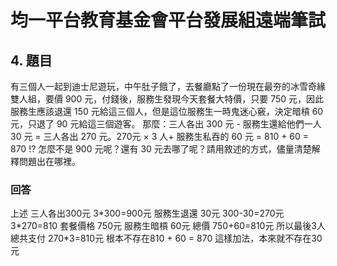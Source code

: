 # 均一平台教育基金會平台發展組遠端筆試

## 4. 題目
有三個人一起到迪士尼遊玩，中午肚子餓了，去餐廳點了一份現在最夯的冰雪奇緣
雙人組，要價 900 元，付錢後，服務生發現今天套餐大特價，只要 750 元，因此服務生應該退還 150 元給這三個人，但是這位服務生一時鬼迷心竅，決定暗槓 60元，只退了 90 元給這三個遊客。
那麼：三人各出 300 元 - 服務生還給他們一人 30 元 = 三人各出 270 元。270元 × 3 人+ 服務生私吞的 60 元 = 810 + 60 = 870 !? 怎麼不是 900 元呢？還有 30 元去哪了呢？請用敘述的方式，儘量清楚解釋問題出在哪裡。
### 回答
上述 三人各出300元 3\*300=900元
服務生退還 30元 300-30=270元 3\*270=810
套餐價格 750元
服務生暗槓 60元
總價 750+60=810元
所以最後3人總共支付 270\*3=810元
根本不存在810 + 60 = 870 這樣加法，本來就不存在30元
